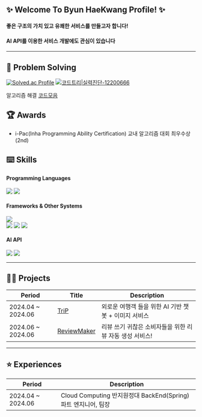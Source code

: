 ## ✨ Welcome To Byun HaeKwang Profile! ✨
<!--
**haebyun/haebyun** is a ✨ _special_ ✨ repository because its `README.md` (this file) appears on your GitHub profile.

Here are some ideas to get you started:

- 🔭 I’m currently working on ...
- 🌱 I’m currently learning ...
- 👯 I’m looking to collaborate on ...
- 🤔 I’m looking for help with ...
- 💬 Ask me about ...
- 📫 How to reach me: ...
- 😄 Pronouns: ...
- ⚡ Fun fact: ...
-->

#### 좋은 구조의 가치 있고 유쾌한 서비스를 만들고자 합니다!
#### AI API를 이용한 서비스 개발에도 관심이 있습니다

* * * 

## 🧩 Problem Solving 

[![Solved.ac Profile](http://mazassumnida.wtf/api/v2/generate_badge?boj=buynhg)](https://solved.ac/buynhg/)
[![코드트리|실력진단-12200666](https://banner.codetree.ai/v1/banner/12200666)](https://www.codetree.ai/profiles/12200666)

알고리즘 해결 [코드모음](https://github.com/haebyun/problem_solving)

## 🏆 Awards
* i-Pac(Inha Programming Ability Certification) 교내 알고리즘 대회 최우수상(2nd)

## ⌨️ Skills

#### Programming Languages
<p>
  <img src="https://img.shields.io/badge/C++-00599C?style=flat-square&logo=c%2B%2B&logoColor=white"> 
  <img src="https://img.shields.io/badge/JAVA-FF7800?style=flat-square&logo=&logoColor=white">
</p>

#### Frameworks & Other Systems 
<p>
  <img src="https://img.shields.io/badge/Spring boot-6DB33F?style=flat-square&logo=Spring%20Boot&logoColor=white">
  <br>
  <img src="https://img.shields.io/badge/MySQL-4479A1?style=flat-square&logo=MySQL&logoColor=white">
  <img src="https://img.shields.io/badge/PostgreSQL-4169E1?style=flat-square&logo=PostgreSQL&logoColor=white">
  <img src="https://img.shields.io/badge/Amazon DynamoDB-4053D6?style=flat-square&logo=AmazonDynamoDB&logoColor=white">
</p>

#### AI API
<p>
  <img src="https://img.shields.io/badge/openai-412991?style=flat-square&logo=openai&logoColor=white">
  <img src="https://img.shields.io/badge/gemini-8E75B2?style=flat-square&logo=googlegemini&logoColor=white">
</p>

* * *

## 👩‍💻 Projects

|Period|Title|Description|
|---|---|---|
|2024.04 ~ 2024.06|[TriP](https://github.com/inha-2024-cloud-computing/triP-ai-call-service)|외로운 여행객 들을 위한 AI 기반 챗봇 + 이미지 서비스|
|2024.06 ~ 2024.06|[ReviewMaker](https://github.com/haebyun/reviewMaker)|리뷰 쓰기 귀찮은 소비자들을 위한 리뷰 자동 생성 서비스!|

* * *

## ⭐ Experiences 

|Period|Description|
|---|---|
|2024.04 ~ 2024.06|Cloud Computing 반지원정대 BackEnd(Spring) 파트 엔지니어, 팀장|
